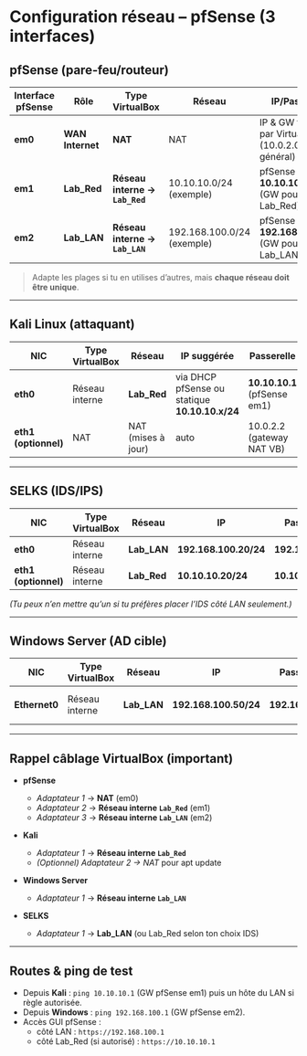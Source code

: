 # Configuration réseau – pfSense (3 interfaces)

## pfSense (pare‑feu/routeur)

| Interface pfSense | Rôle | Type VirtualBox | Réseau | IP/Passerelle | DHCP |
|---|---|---|---|---|---|
| **em0** | **WAN Internet** | **NAT** | NAT | IP & GW fournies par VirtualBox (10.0.2.0/24 en général) | n/a |
| **em1** | **Lab_Red** | **Réseau interne → `Lab_Red`** | 10.10.10.0/24 (exemple) | pfSense **10.10.10.1/24** (GW pour Lab_Red) | optionnel |
| **em2** | **Lab_LAN** | **Réseau interne → `Lab_LAN`** | 192.168.100.0/24 (exemple) | pfSense **192.168.100.1/24** (GW pour Lab_LAN) | **activé** (p.ex. 192.168.100.10–200) |

> Adapte les plages si tu en utilises d’autres, mais **chaque réseau doit être unique**.

---

## Kali Linux (attaquant)

| NIC | Type VirtualBox | Réseau | IP suggérée | Passerelle |
|---|---|---|---|---|
| **eth0** | Réseau interne | **Lab_Red** | via DHCP pfSense ou statique **10.10.10.x/24** | **10.10.10.1** (pfSense em1) |
| **eth1 (optionnel)** | NAT | NAT (mises à jour) | auto | 10.0.2.2 (gateway NAT VB) |

---

## SELKS (IDS/IPS)

| NIC | Type VirtualBox | Réseau | IP | Passerelle |
|---|---|---|---|---|
| **eth0** | Réseau interne | **Lab_LAN** | **192.168.100.20/24** | **192.168.100.1** |
| **eth1 (optionnel)** | Réseau interne | **Lab_Red** | **10.10.10.20/24** | **10.10.10.1** |

*(Tu peux n’en mettre qu’un si tu préfères placer l’IDS côté LAN seulement.)*

---

## Windows Server (AD cible)

| NIC | Type VirtualBox | Réseau | IP | Passerelle | DNS |
|---|---|---|---|---|---|
| **Ethernet0** | Réseau interne | **Lab_LAN** | **192.168.100.50/24** | **192.168.100.1** | **192.168.100.1** (ou l’IP du DC plus tard) |

---

## Rappel câblage VirtualBox (important)

- **pfSense**
  - *Adaptateur 1* → **NAT** (em0)
  - *Adaptateur 2* → **Réseau interne `Lab_Red`** (em1)
  - *Adaptateur 3* → **Réseau interne `Lab_LAN`** (em2)

- **Kali**  
  - *Adaptateur 1* → **Réseau interne `Lab_Red`**  
  - *(Optionnel) Adaptateur 2 → NAT* pour apt update

- **Windows Server**  
  - *Adaptateur 1* → **Réseau interne `Lab_LAN`**

- **SELKS**  
  - *Adaptateur 1* → **Lab_LAN** (ou Lab_Red selon ton choix IDS)

---

## Routes & ping de test

- Depuis **Kali** : `ping 10.10.10.1` (GW pfSense em1) puis un hôte du LAN si règle autorisée.  
- Depuis **Windows** : `ping 192.168.100.1` (GW pfSense em2).  
- Accès GUI pfSense :  
  - côté LAN : `https://192.168.100.1`  
  - côté Lab_Red (si autorisé) : `https://10.10.10.1`
